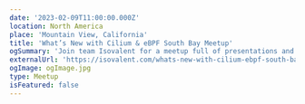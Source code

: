 ```yaml
---
date: '2023-02-09T11:00:00.000Z'
location: North America
place: 'Mountain View, California'
title: 'What’s New with Cilium & eBPF South Bay Meetup'
ogSummary: 'Join team Isovalent for a meetup full of presentations and demos around what’s new with Cilium & eBPF.'
externalUrl: 'https://isovalent.com/whats-new-with-cilium-ebpf-south-bay-meetup/'
ogImage: ogImage.jpg
type: Meetup
isFeatured: false
---
```

